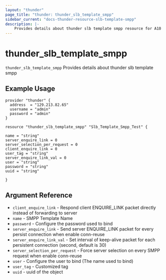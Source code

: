 ```yaml
---
layout: "thunder"
page_title: "thunder: thunder_slb_template_smpp"
sidebar_current: "docs-thunder-resource-slb-template-smpp"
description: |-
	Provides details about thunder slb template smpp resource for A10
---
```


# thunder\_slb\_template\_smpp

`thunder_slb_template_smpp` Provides details about thunder slb template smpp
## Example Usage


```hcl
provider "thunder" {
  address  = "129.213.82.65"
  username = "admin"
  password = "admin"
}

resource "thunder_slb_template_smpp" "Slb_Template_Smpp_Test" {

name = "string"
server_enquire_link = 0
server_selection_per_request = 0
client_enquire_link = 0
user_tag = "string"
server_enquire_link_val = 0
user = "string"
password = "string"
uuid = "string"
 
}

```

## Argument Reference

* `client_enquire_link` - Respond client ENQUIRE_LINK packet directly instead of forwarding to server
* `name` - SMPP Template Name
* `password` - Configure the password used to bind
* `server_enquire_link` - Send server ENQUIRE_LINK packet for every persist connection when enable conn-reuse
* `server_enquire_link_val` - Set interval of keep-alive packet for each persistent connection (second, default is 30)
* `server_selection_per_request` - Force server selection on every SMPP request when enable conn-reuse
* `user` - Configure the user to bind (The name used to bind)
* `user_tag` - Customized tag
* `uuid` - uuid of the object

